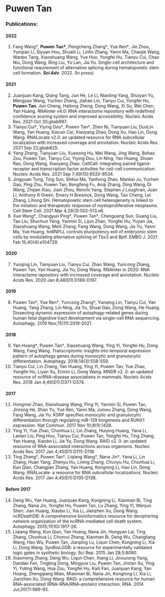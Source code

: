 # Puwen Tan
### Publications:
#### 2022
1.	Fang Wang†, **Puwen Tan†**, Pengcheng Zhang†, Yue Ren†, Jie Zhou, Yunqiao Li, Siyuan Hou, Shuaili Li, Linlin Zhang, Yanni Ma, Chaojie Wang, Wanbo Tang, Xiaoshuang Wang, Yue Huo, Yongfei Hu, Tianyu Cui, Chao Niu, Dong Wang, Bing Liu, Yu Lan, Jia Yu. Single-cell architecture and functional requirement of alternative splicing during hematopoietic stem cell formation. ***Sci Adv***. 2022. (In press)
#### 2021
2.	Juanjuan Kang, Qiang Tang, Jun He, Le Li, Nianling Yang, Shuiyan Yu, Mengyao Wang, Yuchen Zhang, Jiahao Lin, Tianyu Cui, Yongfei Hu, **Puwen Tan**, Jun Cheng, Hailong Zheng, Dong Wang, Xi Su, Wei Chen, Yan Huang. RNAInter v4.0: RNA interactome repository with redefined confidence scoring system and improved accessibility. Nucleic Acids Res. 2021 Oct 30;gkab997.
3.	Tianyu Cui†, Yiying Dou†, Puwen Tan†, Zhen Ni, Tianyuan Liu, DuoLin Wang, Yan Huang, Kaican Cai, Xiaoyang Zhao, Dong Xu, Hao Lin, Dong Wang. RNALocate v2.0: an updated resource for RNA subcellular localization with increased coverage and annotation. Nucleic Acids Res. 2021 Sep 22;gkab825.
4.	Yang Zhang, Tianyuan Liu, Xuesong Hu, Mei Wang, Jing Wang, Bohao Zou, Puwen Tan, Tianyu Cui, Yiying Dou, Lin Ning, Yan Huang, Shuan Rao, Dong Wang, Xiaoyang Zhao. CellCall: integrating paired ligand-receptor and transcription factor activities for cell-cell communication. Nucleic Acids Res. 2021 Sep 7;49(15):8520-8534.
5.	Jingyuan Tong, Ting Sun, Shihui Ma, Yanhong Zhao, Mankai Ju, Yuchen Gao, Ping Zhu, Puwen Tan, Rongfeng Fu, Anqi Zhang, Ding Wang, Di Wang, Zhijian Xiao, Jiaxi Zhou, Renchi Yang, Stephen J Loughran, Juan Li, Anthony R Green, Emery H Bresnick, Dong Wang, Tao Cheng, Lei Zhang, Lihong Shi. Hematopoietic stem cell heterogeneity is linked to the initiation and therapeutic response of myeloproliferative neoplasms. Cell Stem Cell. 2021 Mar 4;28(3):502-513.e6.
6.	Xue Wang†, Changyun Ping†, Puwen Tan†, Chenguang Sun, Guang Liu, Tao Liu, Shuchun Yang, Yanmin Si, Lijun Zhao, Yongfei Hu, Yuyan Jia, Xiaoshuang Wang, Meili Zhang, Fang Wang, Dong Wang, Jia Yu, Yanni Ma, Yue Huang. hnRNPLL controls pluripotency exit of embryonic stem cells by modulating alternative splicing of Tbx3 and Bptf. EMBO J. 2021 Feb 15;40(4):e104729.
#### 2020
7.	Yunqing Lin, Tianyuan Liu, Tianyu Cui, Zhao Wang, Yuncong Zhang, Puwen Tan, Yan Huang, Jia Yu, Dong Wang. RNAInter in 2020: RNA interactome repository with increased coverage and annotation. Nucleic Acids Res. 2020 Jan 8;48(D1):D189-D197.
#### 2019
8.	Puwen Tan†, Yue Ren†, Yuncong Zhang†, Yunqing Lin, Tianyu Cui, Yan Huang, Yang Zhang, Lin Ning, Jia Yu, Shuai Gao, Dong Wang, He Huang. Dissecting dynamic expression of autophagy-related genes during human fetal digestive tract development via single-cell RNA sequencing. Autophagy. 2019 Nov;15(11):2019-2021.
#### 2018
9.	Yan Huang†, Puwen Tan†, Xiaoshuang Wang, Ying Yi, Yongfei Hu, Dong Wang, Fang Wang. Transcriptomic insights into temporal expression pattern of autophagy genes during monocytic and granulocytic differentiation. Autophagy. 2018;14(3):558-559.
10.	Tianyu Cui, Lin Zhang, Yan Huang, Ying Yi, Puwen Tan, Yue Zhao, Yongfei Hu, Liyan Xu, Enmin Li, Dong Wang. MNDR v2. 0: an updated resource of ncRNA–disease associations in mammals. Nucleic Acids Res. 2018 Jan 4;46(D1):D371-D374.
#### 2017
11.	Hongmei Zhao, Xiaoshuang Wang, Ping Yi, Yanmin Si, Puwen Tan, Jinrong He, Shan Yu, Yue Ren, Yanni Ma, Junwu Zhang, Dong Wang, Fang Wang, Jia Yu. KSRP specifies monocytic and granulocytic differentiation through regulating miR-129 biogenesis and RUNX1 expression. Nat Commun. 2017 Nov 10;8(1):1428.
12.	Ying Yi, Yue Zhao, Chunhua Li, Lin Zhang, Huiying Huang, Yana Li, Lanlan Liu, Ping Hou, Tianyu Cui, Puwen Tan, Yongfei Hu, Ting Zhang, Yan Huang, Xiaobo Li, Jia Yu, Dong Wang. RAID v2. 0: an updated resource of RNA-associated interactions across organisms. Nucleic Acids Res. 2017 Jan 4;45(D1):D115-D118.
13.	Ting Zhang†, Puwen Tan†, Liqiang Wang†, Nana Jin†, Yana Li, Lin Zhang, Huan Yang, Zhenyu Hu, Lining Zhang, Chunyu Hu, Chunhua Li, Kun Qian, Changjian Zhang, Yan Huang, Kongning Li, Hao Lin, Dong Wang. RNALocate: a resource for RNA subcellular localizations. Nucleic Acids Res. 2017 Jan 4;45(D1):D135-D138.
#### Before 2017
14. Deng Wu, Yan Huang, Juanjuan Kang, Kongning Li, Xiaoman Bi, Ting Zhang, Nana Jin, Yongfei Hu, Puwen Tan, Lu Zhang, Ying Yi, Wenjun Shen, Jian Huang, Xiaobo Li, Xia Li, Jianzhen Xu, Dong Wang. ncRDeathDB: A comprehensive bioinformatics resource for deciphering network organization of the ncRNA-mediated cell death system. Autophagy. 2015;11(10):1917-26.
15.	Liqiang Wang, Kun Qian, Yan Huang, Nana Jin, Hongyan Lai, Ting Zhang, Chunhua Li, Chunrui Zhang, Xiaoman Bi, Deng Wu, Changliang Wang, Hao Wu, Puwen Tan, Jianping Lu, Liqun Chen, Kongning Li, Xia Li, Dong Wang. SynBioLGDB: a resource for experimentally validated logic gates in synthetic biology. Sci Rep. 2015 Jan 28;5:8090.
16.	Xiaomeng Zhang, Deng Wu, Liqun Chen, Xiang Li, Jinxurong Yang, Dandan Fan, Tingting Dong, Mingyue Liu, Puwen Tan, Jintian Xu, Ying Yi, Yuting Wang, Hua Zou, Yongfei Hu, Kaili Fan, Juanjuan Kang, Yan Huang, Zhengqiang Miao, Miaoman Bi, Nana Jin, Kongning Li, Xia Li, Jianzhen Xu, Dong Wang. RAID: a comprehensive resource for human RNA-associated (RNA–RNA/RNA–protein) interaction. RNA. 2014 Jul;20(7):989-93.
